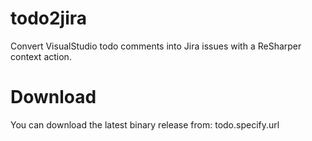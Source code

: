 todo2jira
=========

Convert VisualStudio todo comments into Jira issues with a ReSharper context action.

Download
=========
You can download the latest binary release from: todo.specify.url
